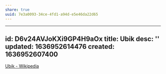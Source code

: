 ```yaml
---
share: true
uuid: 7e3a0093-34ce-4fd1-a94d-e5e46da22d65
---
```

---
id: D6v24AVJoKXi9GP4H9aOx
title: Ubik
desc: ''
updated: 1636952614476
created: 1636952607400
---

[Ubik - Wikipedia](https://en.wikipedia.org/wiki/Ubik)
